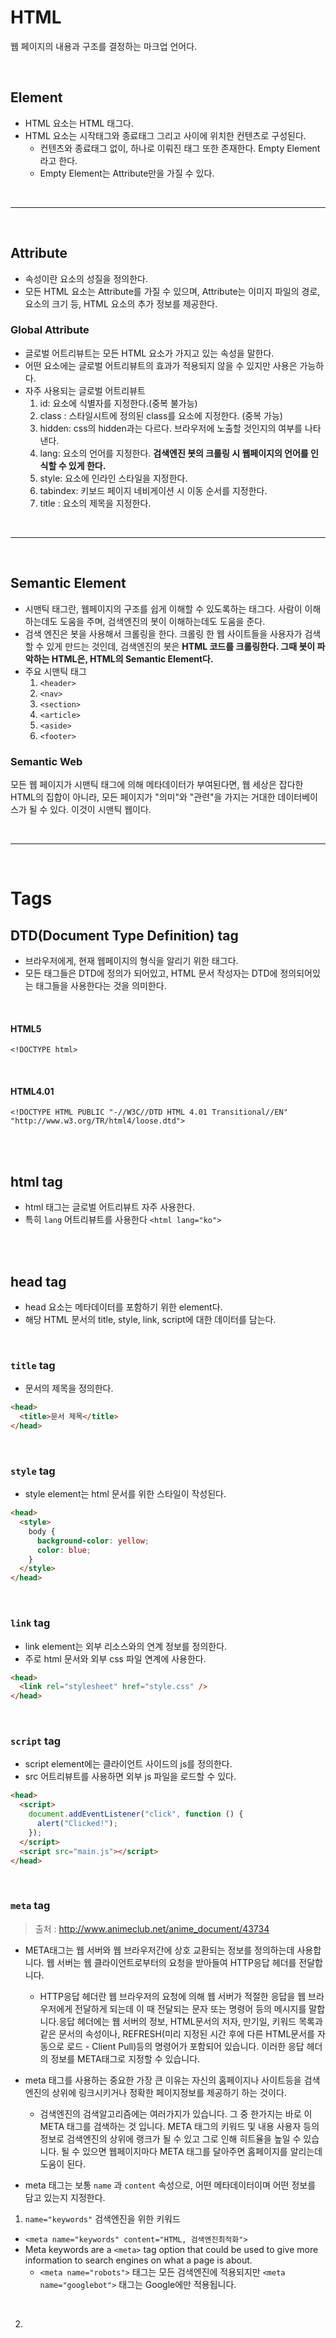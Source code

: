 # HTML

웹 페이지의 내용과 구조를 결정하는 마크업 언어다.

<br>

## Element

- HTML 요소는 HTML 태그다.
- HTML 요소는 시작태그와 종료태그 그리고 사이에 위치한 컨텐츠로 구성된다.
  - 컨텐츠와 종료태그 없이, 하나로 이뤄진 태그 또한 존재한다. Empty Element라고 한다.
  - Empty Element는 Attribute만을 가질 수 있다.

<br>
<hr>
<br>

## Attribute

- 속성이란 요소의 성질을 정의한다.
- 모든 HTML 요소는 Attribute를 가질 수 있으며, Attribute는 이미지 파일의 경로, 요소의 크기 등, HTML 요소의 추가 정보를 제공한다.

### Global Attribute

- 글로벌 어트리뷰트는 모든 HTML 요소가 가지고 있는 속성을 말한다.
- 어떤 요소에는 글로벌 어트리뷰트의 효과가 적용되지 않을 수 있지만 사용은 가능하다.
- 자주 사용되는 글로벌 어트리뷰트
  1. id: 요소에 식별자를 지정한다.(중복 불가능)
  2. class : 스타일시트에 정의된 class를 요소에 지정한다. (중복 가능)
  3. hidden: css의 hidden과는 다르다. 브라우저에 노출할 것인지의 여부를 나타낸다.
  4. lang: 요소의 언어를 지정한다. **검색엔진 봇의 크롤링 시 웹페이지의 언어를 인식할 수 있게 한다.**
  5. style: 요소에 인라인 스타일을 지정한다.
  6. tabindex: 키보드 페이지 네비게이션 시 이동 순서를 지정한다.
  7. title : 요소의 제목을 지정한다.

<br>
<hr>
<br>

## Semantic Element

- 시맨틱 태그란, 웹페이지의 구조를 쉽게 이해할 수 있도록하는 태그다. 사람이 이해하는데도 도움을 주며, 검색엔진의 봇이 이해하는데도 도움을 준다.
- 검색 엔진은 봇을 사용해서 크롤링을 한다. 크롤링 한 웹 사이트들을 사용자가 검색할 수 있게 만드는 것인데, 검색엔진의 봇은 **HTML 코드를 크롤링한다. 그때 봇이 파악하는 HTML은, HTML의 Semantic Element다.**
- 주요 시맨틱 태그
  1. `<header>`
  2. `<nav>`
  3. `<section>`
  4. `<article>`
  5. `<aside>`
  6. `<footer>`

### Semantic Web

모든 웹 페이지가 시맨틱 태그에 의해 메타데이터가 부여된다면, 웹 세상은 잡다한 HTML의 집합이 아니라, 모든 페이지가 "의미"와 "관련"을 가지는 거대한 데이터베이스가 될 수 있다. 이것이 시맨틱 웹이다.

<br>
<hr>
<br>

# Tags

## DTD(Document Type Definition) tag

- 브라우저에게, 현재 웹페이지의 형식을 알리기 위한 태그다.
- 모든 태그들은 DTD에 정의가 되어있고, HTML 문서 작성자는 DTD에 정의되어있는 태그들을 사용한다는 것을 의미한다.

<br>

#### HTML5

`<!DOCTYPE html>`

<br>

#### HTML4.01

`<!DOCTYPE HTML PUBLIC "-//W3C//DTD HTML 4.01 Transitional//EN" "http://www.w3.org/TR/html4/loose.dtd">`

<br>
<br>

## html tag

- html 태그는 글로벌 어트리뷰트 자주 사용한다.
- 특히 `lang` 어트리뷰트를 사용한다 `<html lang="ko">`

<br>
<br>

## head tag

- head 요소는 메타데이터를 포함하기 위한 element다.
- 해당 HTML 문서의 title, style, link, script에 대한 데이터를 담는다.

<br>

### `title` tag

- 문서의 제목을 정의한다.

```html
<head>
  <title>문서 제목</title>
</head>
```

<br>

### `style` tag

- style element는 html 문서를 위한 스타일이 작성된다.

```html
<head>
  <style>
    body {
      background-color: yellow;
      color: blue;
    }
  </style>
</head>
```

<br>

### `link` tag

- link element는 외부 리소스와의 연계 정보를 정의한다.
- 주로 html 문서와 외부 css 파일 연계에 사용한다.

```html
<head>
  <link rel="stylesheet" href="style.css" />
</head>
```

<br>

### `script` tag

- script element에는 클라이언트 사이드의 js를 정의한다.
- src 어트리뷰트를 사용하면 외부 js 파일을 로드할 수 있다.

```html
<head>
  <script>
    document.addEventListener("click", function () {
      alert("Clicked!");
    });
  </script>
  <script src="main.js"></script>
</head>
```

<br>

### `meta` tag

> 출처 : http://www.animeclub.net/anime_document/43734

- META태그는 웹 서버와 웹 브라우저간에 상호 교환되는 정보를 정의하는데 사용합니다. 웹 서버는 웹 클라이언트로부터의 요청을 받아들여 HTTP응답 헤더를 전달합니다.

  - HTTP응답 헤더란 웹 브라우저의 요청에 의해 웹 서버가 적절한 응답을 웹 브라우저에게 전달하게 되는데 이 때 전달되는 문자 또는 명령어 등의 메시지를 말합니다.응답 헤더에는 웹 서버의 정보, HTML문서의 저자, 만기일, 키워드 목록과 같은 문서의 속성이나, REFRESH(미리 지정된 시간 후에 다른 HTML문서를 자동으로 로드 - Client Pull)등의 명령어가 포함되어 있습니다. 이러한 응답 헤더의 정보를 META태그로 지정할 수 있습니다.

- meta 태그를 사용하는 중요한 가장 큰 이유는 자신의 홈페이지나 사이트등을 검색엔진의 상위에 링크시키거나 정확한 페이지정보를 제공하기
  하는 것이다.

  - 검색엔진의 검색알고리즘에는 여러가지가 있습니다. 그 중 한가지는
    바로 이 META 태그를 검색하는 것 입니다. META 태그의 키워드 및 내용 사용자 등의 정보로 검색엔진의 상위에 랭크가 될 수 있고 그로 인해 히트율을 높일 수 있습니다. 될 수 있으면 웹페이지마다 META 태그를 달아주면 홈페이지를 알리는데 도움이 된다.

- meta 태그는 보통 `name` 과 `content` 속성으로, 어떤 메타데이터이며 어떤 정보를 담고 있는지 지정한다.

1.  `name="keywords"` 검색엔진을 위한 키워드

- `<meta name="keywords" content="HTML, 검색엔진최적화">`
- Meta keywords are a `<meta>` tag option that could be used to give more information to search engines on what a page is about.
  - `<meta name="robots">` 태그는 모든 검색엔진에 적용되지만 `<meta name="googlebot">` 태그는 Google에만 적용됩니다.

<br>

2.
